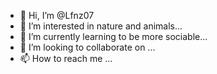 - 👋 Hi, I’m @Lfnz07
- 👀 I’m interested in nature and animals...
- 🌱 I’m currently learning to be more sociable...
- 💞️ I’m looking to collaborate on ...
- 📫 How to reach me ...

<!---
Lfnz07/Lfnz07 is a ✨ special ✨ repository because its `README.md` (this file) appears on your GitHub profile.
You can click the Preview link to take a look at your changes.
--->
